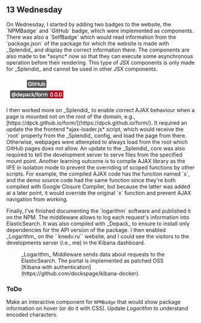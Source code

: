 ## 13 Wednesday

<p>On Wednesday, I started by adding two badges to the website, the `NPMBadge` and `GitHub` badge, which were implemented as components. There was also a `SelfBadge` which would read information from the `package.json` of the package for which the website is made with _Splendid_ and display the correct information there. The components are also made to be *async* now so that they can execute some asynchronous operation before their rendering. This type of JSX components is only made for _Splendid_ and cannot be used in other JSX components.</p>

<img src="img/2019/2-feb/version.png">

<p>I then worked more on _Splendid_ to enable correct AJAX behaviour when a page is mounted not on the root of the domain, e.g., [https://dpck.github.io/form/](https://dpck.github.io/form/). It required an update the the frontend *ajax-loader.js* script, which would receive the `root` property from the _Splendid_ config, and load the page from there. Otherwise, webpages were attempted to always load from the root which GitHub pages does not allow. An update to the _Splendid_ core was also required to tell the development server to serve files from the specified mount point. Another learning outcome is to compile AJAX library as the IIFE in isolation mode to prevent the overriding of scoped functions by other scripts. For example, the compiled AJAX code has the function named `x`, and the demo source code had the same function since they're both compiled with Google Closure Compiler, but because the latter was added at a later point, it would override the original `x` function and prevent AJAX navigation from working.</p>

<p>Finally, I've finished documenting the `logarithm` software and published it on the NPM. The middleware allows to log each request's information into ElasticSearch. It was also compiled with _Depack_ to ensure to install only dependencies for the API version of the package. I then enabled _Logarithm_ on the ``knedv.ru`` website, and I could see the visitors to the developments server (i.e., me) in the Kibana dashboard.</p>

<Figure img="img/2019/2-feb/appshot-Chrome-kibana.gif" alt="Kibana Logs For Logarithm">_Logarithm_ Middleware sends data about requests to the ElasticSearch. The portal is implemented as patched OSS [Kibana with authentication](https://github.com/dockspage/kibana-docker).</Figure>

### ToDo

<ToDo>Make an interactive component for `NPMBadge` that would show package information on hover (or do it with CSS).</ToDo>
<ToDo>Update _Logarithm_ to understand encoded characters.</ToDo>

<SectionBreak/>